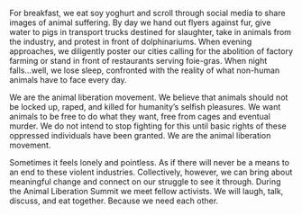 For breakfast, we eat soy yoghurt and scroll through social media to share images of animal suffering. By day we hand out flyers against fur, give water to pigs in transport trucks destined for slaughter, take in animals from the industry, and protest in front of dolphinariums. When evening approaches, we diligently poster our cities calling for the abolition of factory farming or stand in front of restaurants serving foie-gras. When night falls...well, we lose sleep, confronted with the reality of what non-human animals have to face every day.

We are the animal liberation movement. We believe that animals should not be locked up, raped, and killed for humanity’s selfish pleasures. We want animals to be free to do what they want, free from cages and eventual murder. We do not intend to stop fighting for this until basic rights of these oppressed individuals have been granted. We are the animal liberation movement.

Sometimes it feels lonely and pointless. As if there will never be a means to an end to these violent industries. Collectively, however, we can bring about meaningful change and connect on our struggle to see it through. During the Animal Liberation Summit we meet fellow activists. We will laugh, talk, discuss, and eat together. Because we need each other.
